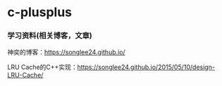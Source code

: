 # c-plusplus

### 学习资料(相关博客，文章)
神奕的博客：https://songlee24.github.io/

LRU Cache的C++实现：https://songlee24.github.io/2015/05/10/design-LRU-Cache/
